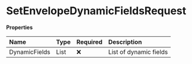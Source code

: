 # SetEnvelopeDynamicFieldsRequest

**Properties**

| Name          | Type               | Required | Description            |
| :------------ | :----------------- | :------- | :--------------------- |
| DynamicFields | List<DynamicField> | ❌       | List of dynamic fields |
